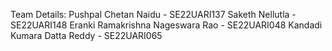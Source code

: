 Team Details:
  Pushpal Chetan Naidu - SE22UARI137
  Saketh Nellutla - SE22UARI148
  Eranki Ramakrishna Nageswara Rao - SE22UARI048
  Kandadi Kumara Datta Reddy - SE22UARI065

